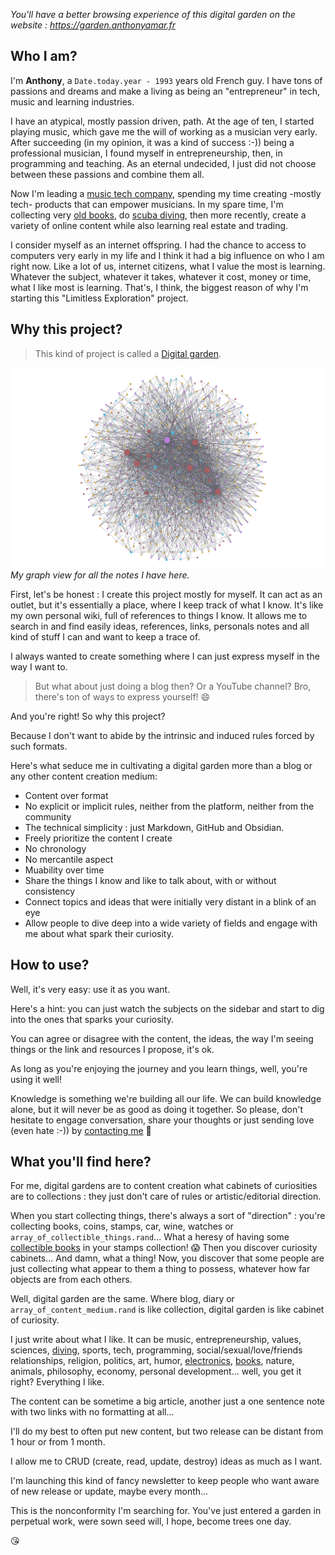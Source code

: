 *You'll have a better browsing experience of this digital garden on the website : https://garden.anthonyamar.fr*
## Who I am?

I'm **Anthony**, a `Date.today.year - 1993` years old French guy. I have tons of passions and dreams and make a living as being an "entrepreneur" in tech, music and learning industries.

I have an atypical, mostly passion driven, path. At the age of ten, I started playing music, which gave me the will of working as a musician very early. After succeeding \(in my opinion, it was a kind of success :-\)\) being a professional musician, I found myself in entrepreneurship, then, in programming and teaching. As an eternal undecided, I just did not choose between these passions and combine them all.

Now I'm leading a [music tech company](https://www.studiomatic.co/en/), spending my time creating -mostly tech- products that can empower musicians. In my spare time, I'm collecting very [old books](https://garden.anthonyamar.fr/Books/Collecting+old+books), do [scuba diving](https://garden.anthonyamar.fr/Scuba+diving/Scuba+diving), then more recently, create a variety of online content while also learning real estate and trading.

I consider myself as an internet offspring. I had the chance to access to computers very early in my life and I think it had a big influence on who I am right now. Like a lot of us, internet citizens, what I value the most is learning. Whatever the subject, whatever it takes, whatever it cost, money or time, what I like most is learning. That's, I think, the biggest reason of why I'm starting this "Limitless Exploration" project. 

## Why this project?

> This kind of project is called a [Digital garden](https://garden.anthonyamar.fr/Digital+garden/Digital+garden). 

![](Assets/Pasted%20image%2020210213140021.png) 
*My graph view for all the notes I have here.*

First, let's be honest : I create this project mostly for myself. It can act as an outlet, but it's essentially a place, where I keep track of what I know. It's like my own personal wiki, full of references to things I know. It allows me to search in and find easily ideas, references, links, personals notes and all kind of stuff I can and want to keep a trace of.

I always wanted to create something where I can just express myself in the way I want to.

> But what about just doing a blog then? Or a YouTube channel? Bro, there's ton of ways to express yourself! 😄

And you're right! So why this project?

Because I don't want to abide by the intrinsic and induced rules forced by such formats.

Here's what seduce me in cultivating a digital garden more than a blog or any other content creation medium:

* Content over format
* No explicit or implicit rules, neither from the platform, neither from the community
* The technical simplicity : just Markdown, GitHub and Obsidian. 
* Freely prioritize the content I create
* No chronology
* No mercantile aspect
* Muability over time
* Share the things I know and like to talk about, with or without consistency
* Connect topics and ideas that were initially very distant in a blink of an eye
* Allow people to dive deep into a wide variety of fields and engage with me about what spark their curiosity. 

## How to use?

Well, it's very easy: use it as you want.

Here's a hint: you can just watch the subjects on the sidebar and start to dig into the ones that sparks your curiosity.

You can agree or disagree with the content, the ideas, the way I'm seeing things or the link and resources I propose, it's ok.

As long as you're enjoying the journey and you learn things, well, you're using it well!

Knowledge is something we're building all our life. We can build knowledge alone, but it will never be as good as doing it together. So please, don't hesitate to engage conversation, share your thoughts or just sending love \(even hate :-\)\) by [contacting me](https://garden.anthonyamar.fr/Contact+me+%F0%9F%92%8C) 💌

## What you'll find here?

For me, digital gardens are to content creation what cabinets of curiosities are to collections : they just don't care of rules or artistic/editorial direction.

When you start collecting things, there's always a sort of "direction" : you're collecting books, coins, stamps, car, wine, watches or `array_of_collectible_things.rand`... What a heresy of having some [collectible books](https://garden.anthonyamar.fr/Books/Collecting+old+books) in your stamps collection! 😱  Then you discover curiosity cabinets... And damn, what a thing! Now, you discover that some people are just collecting what appear to them a thing to possess, whatever how far objects are from each others.

Well, digital garden are the same. Where blog, diary or `array_of_content_medium.rand` is like collection, digital garden is like cabinet of curiosity.

I just write about what I like. It can be music, entrepreneurship, values, sciences, [diving](https://garden.anthonyamar.fr/Scuba+diving/Scuba+diving), sports, tech, programming, social/sexual/love/friends relationships, religion, politics, art, humor, [electronics](https://garden.anthonyamar.fr/Electronics/Electronics), [books](https://garden.anthonyamar.fr/Books/Books), nature, animals, philosophy, economy, personal development... well, you get it right? Everything I like.

The content can be sometime a big article, another just a one sentence note with two links with no formatting at all...

I'll do my best to often put new content, but two release can be distant from 1 hour or from 1 month.

I allow me to CRUD \(create, read, update, destroy\) ideas as much as I want.

I'm launching this kind of fancy newsletter to keep people who want aware of new release or update, maybe every month...

This is the nonconformity I'm searching for. You've just entered a garden in perpetual work, were sown seed will, I hope, become trees one day.

😘
